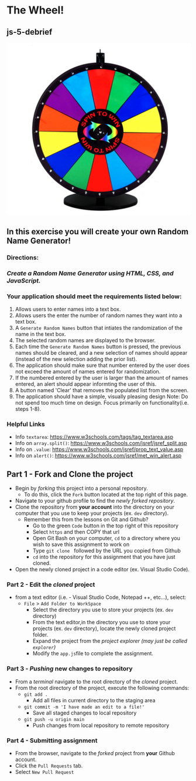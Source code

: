 # **The Wheel!**

## js-5-debrief

![](resources/img/wheel.png)

## In this exercise you will create your own Random Name Generator!

### **Directions:**

### _Create a Random Name Generator using HTML, CSS, and JavaScript._

### **Your application should meet the requirements listed below:**

 1. Allows users to enter names into a text box.
 2. Allows users the enter the number of random names they want into a text box.
 3. A `Generate Random Names` button that intiates the randomization of the name in the text box.
 4. The selected random names are displayed to the browser.
 5. Each time the `Generate Random Names` button is pressed, the previous names should be cleared, and a new selection of names should appear (instead of the new selection adding the prior list).
 5. The application should make sure that number entered by the user does not exceed the amount of names entered for randomization.
 6. If the numbered entered by the user is larger than the amount of names entered, an alert should appear informting the user of this.
 7. A button named 'Clear' that removes the populated list from the screen. 
 8. The application should have a simple, visually pleasing design
 Note: Do not spend too much time on design. Focus primarily on functionality(i.e. steps 1-8).

### Helpful Links

- Info `textarea`: https://www.w3schools.com/tags/tag_textarea.asp
- Info on `array.split()`: https://www.w3schools.com/jsref/jsref_split.asp
- Info on `.value`: https://www.w3schools.com/jsref/prop_text_value.asp
- Info on `alert()`: https://www.w3schools.com/jsref/met_win_alert.asp

## Part 1 - Fork and Clone the project

- Begin by _forking_ this project into a personal repository.
  - To do this, click the `Fork` button located at the top right of this page.
- Navigate to your github profile to find the _newly forked repository_.
- Clone the repository from **your account** into the directory on your computer that you use to keep your projects (ex. `dev` directory).
  - Remember this from the lessons on Git and Github?
    - Go to the green `Code` button in the top right of this repository
    - Select `https` and then COPY that url
    - Open Git Bash on your computer, `cd` to a directory where you wish to save this assignment to work on
    - Type `git clone ` followed by the URL you copied from Github
    - `cd` into the repository for this assignment that you have just cloned.
- Open the newly cloned project in a code editor (ex. Visual Studio Code).

### Part 2 - Edit the _cloned_ project

- from a text editor (i.e. - Visual Studio Code, Notepad ++, etc...), select:
  - `File` > `Add Folder to WorkSpace`
    - Select the directory you use to store your projects (ex. `dev` directory)
    - From the text editor,in the directory you use to store your projects (ex. `dev` directory), locate the newly cloned project folder.
    - Expand the project from the _project explorer (may just be called `explorer`)_
    - Modify the `app.js`file to complete the assignment.

### Part 3 - _Pushing_ new changes to repository

- From a _terminal_ navigate to the root directory of the _cloned_ project.
- From the root directory of the project, execute the following commands:
  - `git add .`
    - Add all files in current directory to the staging area
  - `git commit -m 'I have made an edit to a file!'`
    - Save all staged changes to local repository
  - `git push -u origin main`
    - Push changes from local repository to remote repository

### Part 4 - Submitting assignment

- From the browser, navigate to the _forked_ project from **your** Github account.
- Click the `Pull Requests` tab.
- Select `New Pull Request`
